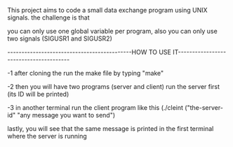 This project aims to code a small data exchange program using UNIX signals.
the challenge is that

you can only use one global variable per program, also you can only use 
two signals (SIGUSR1 and SIGUSR2)

--------------------------------------------HOW TO USE IT---------------------------------------

-1 after cloning the run the make file by typing "make"

-2 then you will have two programs (server and client) run the server first (its ID will be printed)

-3 in another terminal run the client program like this (./cleint ("the-server-id" "any message you want to send")

lastly, you will see that the same message is printed in the first terminal where the server is running
